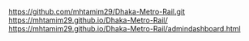 https://github.com/mhtamim29/Dhaka-Metro-Rail.git
https://mhtamim29.github.io/Dhaka-Metro-Rail/
https://mhtamim29.github.io/Dhaka-Metro-Rail/admindashboard.html
